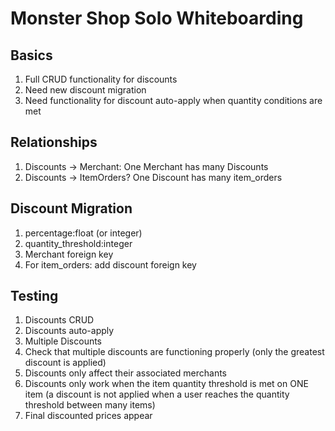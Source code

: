 # Monster Shop Solo Whiteboarding

## Basics
1. Full CRUD functionality for discounts
1. Need new discount migration
1. Need functionality for discount auto-apply when quantity conditions are met

## Relationships
1. Discounts -> Merchant: One Merchant has many Discounts
1. Discounts -> ItemOrders? One Discount has many item_orders

## Discount Migration
1. percentage:float (or integer)
1. quantity_threshold:integer
1. Merchant foreign key
1. For item_orders: add discount foreign key

## Testing
1. Discounts CRUD
1. Discounts auto-apply
1. Multiple Discounts
1. Check that multiple discounts are functioning properly (only the greatest discount is applied)
1. Discounts only affect their associated merchants
1. Discounts only work when the item quantity threshold is met on ONE item (a discount is not applied when a user reaches the quantity threshold between many items)
1. Final discounted prices appear
